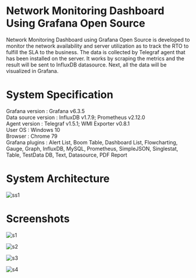 # Network Monitoring Dashboard Using Grafana Open Source
Network Monitoring Dashboard using Grafana Open Source is developed to monitor the network availability and server utilization as to track the RTO to fulfill the SLA to the business. The data is collected by Telegraf agent that has been  installed on the server. It works by scraping the metrics and the result will be sent to InfluxDB datasource. Next, all the data will be visualized in Grafana.

# System Specification
Grafana version     : Grafana v6.3.5  
Data source version : InfluxDB v1.7.9; Prometheus v2.12.0  
Agent version       : Telegraf v1.5.1; WMI Exporter v0.8.1  
User OS             : Windows 10  
Browser             : Chrome 79  
Grafana plugins     : Alert List, Boom Table, Dashboard List, Flowcharting, Gauge, Graph, InfluxDB, MySQL, Prometheus, SimpleJSON, Singlestat, Table, TestData DB, Text, Datasource, PDF Report

# System Architecture
![ss1](https://github.com/NURULFARAHINirwanshah/Network-Monitoring-Dashboard-Using-Grafana-Open-Source/blob/master/Screenshots/architecture.png)

# Screenshots
![s1](https://github.com/NURULFARAHINirwanshah/Network-Monitoring-Dashboard-Using-Grafana-Open-Source/blob/master/Screenshots/server%20panel.png)

![s2](https://github.com/NURULFARAHINirwanshah/Network-Monitoring-Dashboard-Using-Grafana-Open-Source/blob/master/Screenshots/sddc%20panel.png)

![s3](https://github.com/NURULFARAHINirwanshah/Network-Monitoring-Dashboard-Using-Grafana-Open-Source/blob/master/Screenshots/server%20performance.png)

![s4](https://github.com/NURULFARAHINirwanshah/Network-Monitoring-Dashboard-Using-Grafana-Open-Source/blob/master/Screenshots/pdf%20report.png)
